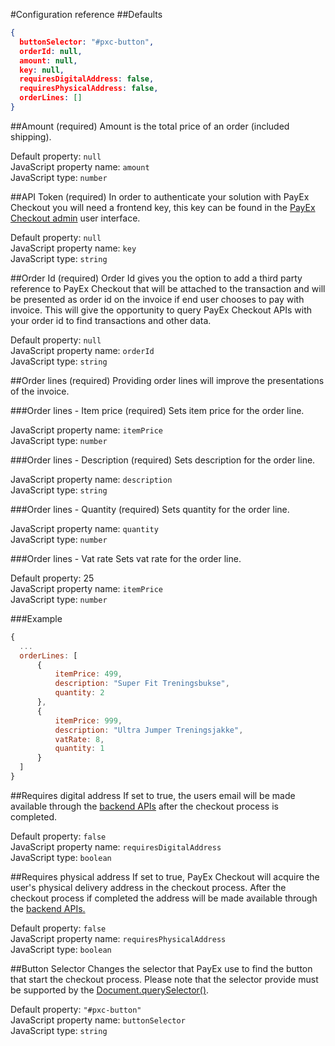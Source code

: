 #Configuration reference
##Defaults
```JSON
{
  buttonSelector: "#pxc-button",
  orderId: null,
  amount: null,
  key: null,
  requiresDigitalAddress: false,
  requiresPhysicalAddress: false,
  orderLines: []
}
```

##Amount (required)
Amount is the total price of an order (included shipping).

Default property: `null` <br/>
JavaScript property name: `amount` <br/>
JavaScript type: `number`

##API Token (required)
In order to authenticate your solution with PayEx Checkout you will need a frontend key, this key can be found in the [PayEx Checkout admin](gettingStarted#authentication-keys) user interface.

Default property: `null` <br/>
JavaScript property name: `key` <br/>
JavaScript type: `string`

##Order Id (required)
Order Id gives you the option to add a third party reference to PayEx Checkout that will be attached to the transaction and will be presented as order id on the invoice if end user chooses to pay with invoice.
This will give the opportunity to query PayEx Checkout APIs with your order id to find transactions and other data.

Default property: `null` <br/>
JavaScript property name: `orderId` <br/>
JavaScript type: `string`

##Order lines (required)
Providing order lines will improve the presentations of the invoice.

###Order lines - Item price (required)
Sets item price for the order line.

JavaScript property name: `itemPrice` <br/>
JavaScript type: `number`

###Order lines - Description (required)
Sets description for the order line.

JavaScript property name: `description` <br/>
JavaScript type: `string`

###Order lines - Quantity (required)
Sets quantity for the order line.

JavaScript property name: `quantity` <br/>
JavaScript type: `number`

###Order lines - Vat rate
Sets vat rate for the order line.

Default property: 25 <br/>
JavaScript property name: `itemPrice` <br/>
JavaScript type: `number`

###Example

```JavaScript
{
  ...
  orderLines: [
      {
          itemPrice: 499,
          description: "Super Fit Treningsbukse",
          quantity: 2
      },
      {
          itemPrice: 999,
          description: "Ultra Jumper Treningsjakke",
          vatRate: 8,
          quantity: 1
      }
  ]
}
```

##Requires digital address
If set to true, the users email will be made available through the [backend APIs](address) after the checkout process is completed.

Default property: `false` <br/>
JavaScript property name: `requiresDigitalAddress` <br/>
JavaScript type: `boolean`

##Requires physical address
If set to true, PayEx Checkout will acquire the user's physical delivery address in the checkout process. After the checkout process if completed the address will be made available through the [backend APIs.](address)

Default property: `false` <br/>
JavaScript property name: `requiresPhysicalAddress` <br/>
JavaScript type: `boolean`

##Button Selector
Changes the selector that PayEx use to find the button that start the checkout process. Please note that the selector provide must be supported by the [Document.querySelector()](https://developer.mozilla.org/en-US/docs/Web/API/Document/querySelector).

Default property: `"#pxc-button"` <br/>
JavaScript property name: `buttonSelector` <br/>
JavaScript type: `string`
